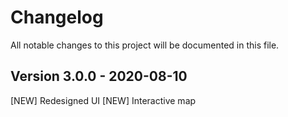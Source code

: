 # Changelog

All notable changes to this project will be documented in this file.

## Version 3.0.0 - 2020-08-10

[NEW] Redesigned UI
[NEW] Interactive map